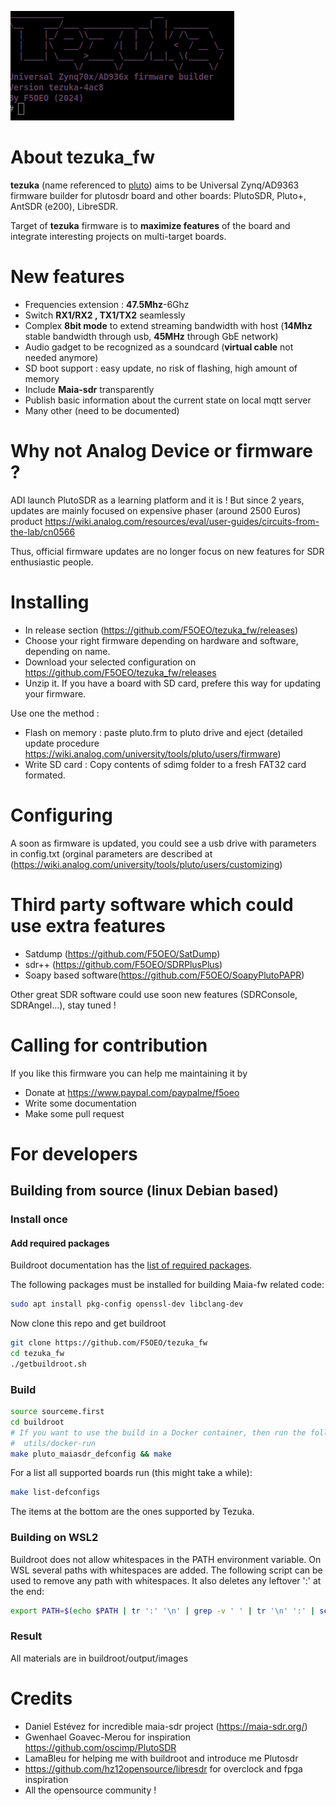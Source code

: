 ![tezuka banner](/doc/tezuka.png)
# About tezuka_fw 
**tezuka** (name referenced to [pluto](https://en.wikipedia.org/wiki/Pluto:_Urasawa_x_Tezuka)) aims to be Universal Zynq/AD9363 firmware builder for plutosdr board and other boards: PlutoSDR, Pluto+, AntSDR (e200), LibreSDR.

Target of **tezuka** firmware is to **maximize features** of the board and integrate interesting projects on multi-target boards.

# New features
- Frequencies extension : **47.5Mhz**-6Ghz
- Switch **RX1/RX2 , TX1/TX2** seamlessly
- Complex **8bit mode** to extend streaming bandwidth with host (**14Mhz** stable bandwidth through usb, **45MHz** through GbE network)
- Audio gadget to be recognized as a soundcard (**virtual cable** not needed anymore)
- SD boot support : easy update, no risk of flashing, high amount of memory 
- Include **Maia-sdr** transparently
- Publish basic information about the current state on local mqtt server
- Many other (need to be documented)

# Why not Analog Device or firmware ?
ADI launch PlutoSDR as a learning platform and it is ! But since 2 years, updates are mainly focused on expensive phaser (around 2500 Euros) product https://wiki.analog.com/resources/eval/user-guides/circuits-from-the-lab/cn0566

Thus, official firmware updates are no longer focus on new features for SDR enthusiastic people.

# Installing
- In release section (https://github.com/F5OEO/tezuka_fw/releases)
- Choose your right firmware depending on hardware and software, depending on name.
- Download your selected configuration on https://github.com/F5OEO/tezuka_fw/releases
- Unzip it. If you have a board with SD card, prefere this way for updating your firmware.

Use one the method :
- Flash on memory : paste pluto.frm to pluto drive and eject (detailed update procedure https://wiki.analog.com/university/tools/pluto/users/firmware)
- Write SD card : Copy contents of sdimg folder to a fresh FAT32 card formated.

# Configuring
A soon as firmware is updated, you could see a usb drive with parameters in config.txt (orginal parameters are described at (https://wiki.analog.com/university/tools/pluto/users/customizing)

# Third party software which could use extra features
- Satdump (https://github.com/F5OEO/SatDump)
- sdr++ (https://github.com/F5OEO/SDRPlusPlus)
- Soapy based software(https://github.com/F5OEO/SoapyPlutoPAPR)

Other great SDR software could use soon new features (SDRConsole, SDRAngel...), stay tuned !

# Calling for contribution
If you like this firmware you can help me maintaining it by
- Donate at https://www.paypal.com/paypalme/f5oeo
- Write some documentation
- Make some pull request


# For developers
## Building from source (linux Debian based)
### Install once
#### Add required packages
Buildroot documentation has the [list of required packages](https://buildroot.org/downloads/manual/manual.html#requirement-mandatory).

The following packages must be installed for building Maia-fw related code:
```bash
sudo apt install pkg-config openssl-dev libclang-dev
```

Now clone this repo and get buildroot
```bash
git clone https://github.com/F5OEO/tezuka_fw
cd tezuka_fw
./getbuildroot.sh

```
### Build
```bash
source sourceme.first
cd buildroot
# If you want to use the build in a Docker container, then run the following command here:
#  utils/docker-run
make pluto_maiasdr_defconfig && make
```

For a list all supported boards run (this might take a while):
```bash
make list-defconfigs
```
The items at the bottom are the ones supported by Tezuka.

### Building on WSL2 
Buildroot does not allow whitespaces in the PATH environment variable. On WSL several paths with whitespaces are added. The following script can be used to remove any path with whitespaces. It also deletes any leftover ':' at the end:
```bash
export PATH=$(echo $PATH | tr ':' '\n' | grep -v ' ' | tr '\n' ':' | sed 's/:$//')
```

### Result
All materials are in buildroot/output/images

# Credits
- Daniel Estévez for incredible maia-sdr project (https://maia-sdr.org/)
- Gwenhael Goavec-Merou for inspiration https://github.com/oscimp/PlutoSDR
- LamaBleu for helping me with buildroot and introduce me Plutosdr
- https://github.com/hz12opensource/libresdr for overclock and fpga inspiration
- All the opensource community !





